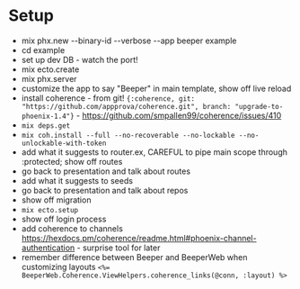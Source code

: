 # Setup

* mix phx.new --binary-id --verbose --app beeper example
* cd example
* set up dev DB - watch the port!
* mix ecto.create
* mix phx.server
* customize the app to say "Beeper" in main template, show off live reload
* install coherence - from git! `{:coherence, git: "https://github.com/appprova/coherence.git", branch: "upgrade-to-phoenix-1.4"}` - https://github.com/smpallen99/coherence/issues/410
* `mix deps.get`
* `mix coh.install --full --no-recoverable --no-lockable --no-unlockable-with-token`
* add what it suggests to router.ex, CAREFUL to pipe main scope through :protected; show off routes
* go back to presentation and talk about routes
* add what it suggests to seeds
* go back to presentation and talk about repos
* show off migration
* `mix ecto.setup`
* show off login process
* add coherence to channels https://hexdocs.pm/coherence/readme.html#phoenix-channel-authentication - surprise tool for later
* remember difference between Beeper and BeeperWeb when customizing layouts `<%= BeeperWeb.Coherence.ViewHelpers.coherence_links(@conn, :layout) %>`
